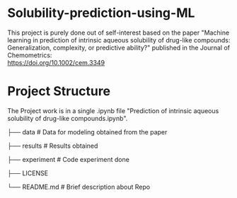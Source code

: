 # Solubility-prediction-using-ML

This project is purely done out of self-interest based on the paper 
"Machine learning in prediction of intrinsic aqueous solubility of drug-like compounds: Generalization, complexity, or predictive ability?" 
published in the Journal of Chemometrics:  
https://doi.org/10.1002/cem.3349


# Project Structure

The Project work is in a single .ipynb file "Prediction of intrinsic aqueous solubility of drug-like compounds.ipynb".

 
├── data                  # Data for modeling obtained from the paper

├── results               # Results obtained 

├── experiment            # Code experiment done

├── LICENSE

└── README.md             # Brief description about Repo


